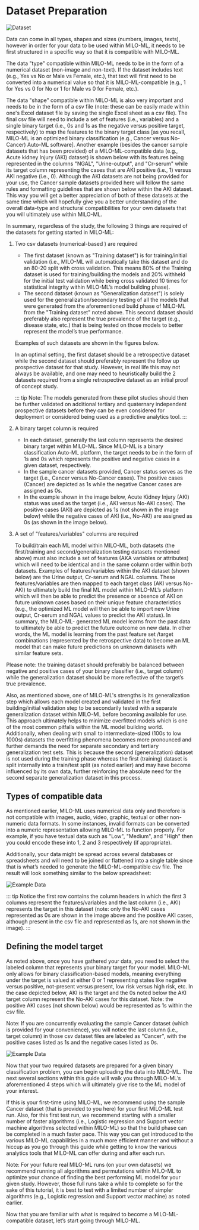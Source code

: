 # Dataset Preparation

![Dataset](./images/image3.png)

Data can come in all types, shapes and sizes (numbers, images, texts), however in order for your data to be used within MILO-ML, it needs to be first structured in a specific way so that it is compatible with MILO-ML.

The data "type" compatible within MILO-ML needs to be in the form of a numerical dataset (non-image and non-text). If the dataset includes text (e.g., Yes vs No or Male vs Female, etc.), that text will first need to be converted into a numerical value so that it is MILO-ML-compatible (e.g., 1 for Yes vs 0 for No or 1 for Male vs 0 for Female, etc.).

The data "shape" compatible within MILO-ML is also very important and needs to be in the form of a csv file (note: these can be easily made within one's Excel dataset file by saving the single Excel sheet as a csv file). The final csv file will need to include a set of features (i.e., variables) and a single binary target (i.e., 0s and 1s as the negative versus positive target, respectively) to map the features to the binary target class [as you recall, MILO-ML is an optimized binary classification (e.g., Cancer versus No-Cancer) Auto-ML software]. Another example (besides the cancer sample datasets that has been provided) of a MILO-ML-compatible data (e.g.,  Acute kidney Injury (AKI) dataset) is shown below with its features being represented in the columns "NGAL", "Urine-output", and "Cr-serum" while its target column representing the cases that are AKI positive (i.e., 1) versus AKI negative (i.e., 0). Although the AKI datasets are not being provided for your use, the Cancer sample datasets provided here will follow the same rules and formatting guidelines that are shown below within the AKI dataset. This way you will get a better appreciation of both of these datasets at the same time which will hopefully give you a better understanding of the overall data-type and structural compatibilities for your own datasets that you will ultimately use within MILO-ML.  

In summary, regardless of the study, the following 3 things are required of the datasets for getting started in MILO-ML:

1. Two csv datasets (numerical-based ) are required

    - The first dataset (known as "Training dataset") is for training/initial validation (i.e., MILO-ML will automatically take this dataset and do an 80-20 split with cross validation. This means 80% of the Training dataset is used for training/building the models and 20% withheld for the initial test validation while being cross validated 10 times for statistical integrity within MILO-ML’s model building phase).
    - The second dataset (known as "Generalization dataset") is solely used for the generalization/secondary testing of all the models that were generated from the aforementioned build phase of MILO-ML from the "Training dataset"  noted above. This second dataset should preferably also represent the true prevalence of the target (e.g., disease state, etc.) that is being tested on those models to better represent the model’s true performance.

    Examples of such datasets are shown in the figures below.

    In an optimal setting, the first dataset should be a retrospective dataset while the second dataset should preferably represent the follow up prospective dataset for that study. However, in real life this may not always be available, and one may need to heuristically build the 2 datasets required from a single retrospective dataset as an initial proof of concept study.

    ::: tip
    Note: The models generated from these pilot studies should then be further validated on additional tertiary and quaternary independent prospective datasets before they can be even considered for deployment or considered being used as a predictive analytics tool.
    :::

1. A binary target column is required

    - In each dataset, generally the last column represents the desired binary target within MILO-ML. Since MILO-ML is a binary classification Auto-ML platform, the target needs to be in the form of 1s and 0s which represents the positive and negative cases in a given dataset, respectively.
    - In the sample cancer datasets provided, Cancer status serves as the target (i.e., Cancer versus No-Cancer cases). The positive cases (Cancer) are depicted as 1s while the negative Cancer cases are assigned as 0s.
    - In the example shown in the image below, Acute Kidney Injury (AKI) status was used as the target (i.e., AKI versus No-AKI cases). The positive cases (AKI) are depicted as 1s (not shown in the image below) while the negative cases of AKI (i.e., No-AKI) are assigned as 0s (as shown in the image below).

1. A set of "features/variables" columns are required

    To build/train each ML model within MILO-ML, both datasets (the first/training and second/generalization testing datasets mentioned above) must also include a set of features (AKA variables or attributes) which will need to be identical and in the same column order within both datasets. Examples of features/variables within the AKI dataset (shown below) are the Urine output, Cr-serum and NGAL columns. These features/variables are then mapped to each target class (AKI versus No-AKI) to ultimately build the final ML model within MILO-ML’s platform which will then be able to predict the presence or absence of AKI on future unknown cases based on their unique feature characteristics (e.g., the optimized ML model will then be able to import new Urine output, Cr-serum and NGAL values to predict the AKI status). In summary, the MILO-ML- generated ML model learns from the past data to ultimately be able to predict the future outcome on new data. In other words, the ML model is learning from the past feature set /target combinations (represented by the retrospective data) to become an ML model that can make future predictions on unknown datasets with similar feature sets.

Please note: the training dataset should preferably be balanced between negative and positive cases of your binary classifier (i.e., target column) while the generalization dataset should be more reflective of the target’s true prevalence.

Also, as mentioned above, one of MILO-ML's strengths is its generalization step which allows each model created and validated in the first building/initial validation step to be secondarily tested with a separate generalization dataset within MILO-ML before becoming available for use. This approach ultimately helps to minimize overfitted models which is one of the most common pitfalls within the ML model building world. Additionally, when dealing with small to intermediate-sized (100s to low 1000s) datasets the overfitting phenomena becomes more pronounced and further demands the need for separate secondary and tertiary generalization test sets. This is because the second (generalization) dataset is not used during the training phase whereas the first (training) dataset is split internally into a train/test split (as noted earlier) and may have become influenced by its own data, further reinforcing the absolute need for the second separate generalization dataset in this process.

## Types of compatible data

As mentioned earlier, MILO-ML uses numerical data only and therefore is not compatible with images, audio, video, graphic, textual or other non-numeric data formats. In some instances, invalid formats can be converted into a numeric representation allowing MILO-ML to function properly. For example, if you have textual data such as "Low", "Medium", and "High" then you could encode these into 1, 2 and 3 respectively (if appropriate).

Additionally, your data might be spread across several databases or spreadsheets and will need to be joined or flattened into a single table since that is what’s needed to generate the MILO-ML-compatible csv file. The result will look something similar to the below spreadsheet:

![Example Data](./images/image4.png)

::: tip
Notice the first row contains the column headers in which the first 3 columns represent the features/variables and the last column (i.e., AKI) represents the target in this dataset (note: only the No-AKI cases represented as 0s are shown in the image above and the positive AKI cases, although present in the csv file and represented as 1s, are not shown in the image).
:::

## Defining the model target

As noted above, once you have gathered your data, you need to select the labeled column that represents your binary target for your model. MILO-ML only allows for binary classification-based models, meaning everything under the target is valued at either 0 or 1 representing states like negative versus positive, not-present versus present, low risk versus high risk, etc. In the case depicted below, AKI is the target and the 0s noted below the AKI target column represent the No-AKI cases for this dataset. Note: the positive AKI cases (not shown below) would be represented as 1s within the csv file.

Note: If you are concurrently evaluating the sample Cancer dataset (which is provided for your convenience), you will notice the last column (i.e., target column) in those csv dataset files are labeled as "Cancer", with the positive cases listed as 1s and the negative cases listed as 0s.

![Example Data](./images/image5.png)

Now that your two required datasets are prepared for a given binary classification problem, you can begin uploading the data into MILO-ML. The next several sections within this guide will walk you through MILO-ML’s aforementioned 4 steps which will ultimately give rise to the ML model of your interest.

If this is your first-time using MILO-ML, we recommend using the sample Cancer dataset (that is provided to you here) for your first MILO-ML test run. Also, for this first test run, we recommend starting with a smaller number of faster algorithms (i.e., Logistic regression and Support vector machine algorithms selected within MILO-ML) so that the build phase can be completed in a much faster pace. This way you can get introduced to the various MILO-ML capabilities in a much more efficient manner and without a hiccup as you go through this guide while getting to know the various analytics tools that MILO-ML can offer during and after each run.

Note: For your future real MILO-ML runs (on your own datasets) we recommend running all algorithms and permutations within MILO-ML to optimize your chance of finding the best performing ML model for your given study. However, those full runs take a while to complete so for the sake of this tutorial, it is best to test with a limited number of simpler algorithms (e.g., Logistic regression and Support vector machine) as noted earlier.

Now that you are familiar with what is required to become a MILO-ML-compatible dataset, let’s start going through MILO-ML.
